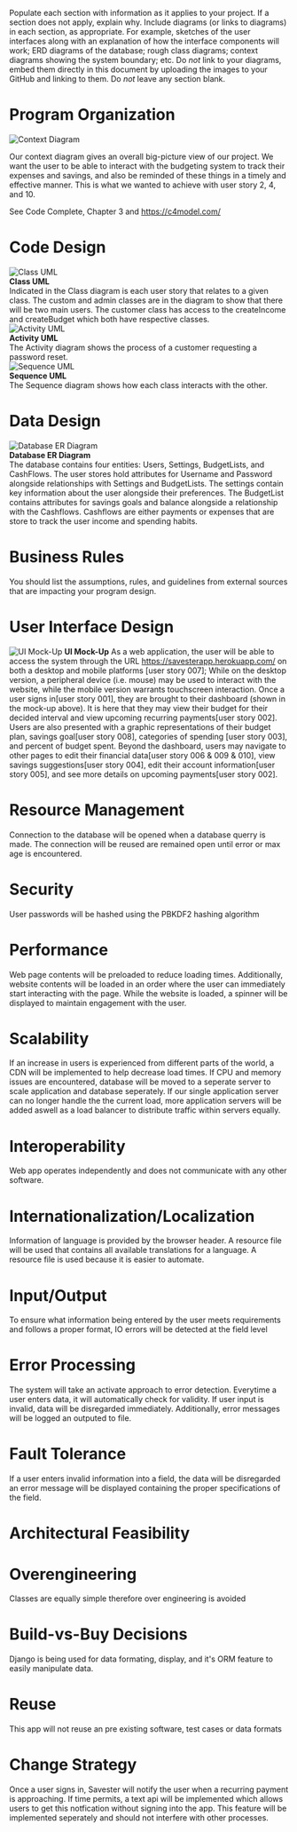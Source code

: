 Populate each section with information as it applies to your project. If a section does not apply, explain why. Include diagrams (or links to diagrams) in each section, as appropriate.  For example, sketches of the user interfaces along with an explanation of how the interface components will work; ERD diagrams of the database; rough class diagrams; context diagrams showing the system boundary; etc. Do _not_ link to your diagrams, embed them directly in this document by uploading the images to your GitHub and linking to them. Do _not_ leave any section blank.

# Program Organization

![Context Diagram](https://github.com/jenniferolenchak/Savester/blob/main/artifacts/documents/System%20Context%20Diagram.png)

Our context diagram gives an overall big-picture view of our project. We want the user to be able to interact with the budgeting system to track their expenses and savings, and also be reminded of these things in a timely and effective manner. This is what we wanted to achieve with user story 2, 4, and 10.

See Code Complete, Chapter 3 and https://c4model.com/

# Code Design

![Class UML](https://github.com/jenniferolenchak/Savester/blob/main/artifacts/documents/classUML.png)  
**Class UML**  
Indicated in the Class diagram is each user story that relates to a given class. The custom and admin classes are in the diagram to show that there will be two main users. The customer class has access to the createIncome and createBudget which both have respective classes.  
![Activity UML](https://github.com/jenniferolenchak/Savester/blob/main/artifacts/documents/activityUML.png)  
**Activity UML**  
The Activity diagram shows the process of a customer requesting a password reset.  
![Sequence UML](https://github.com/jenniferolenchak/Savester/blob/main/artifacts/documents/sequenceUML.png)   
**Sequence UML**  
The Sequence diagram shows how each class interacts with the other. 

# Data Design

![Database ER Diagram](https://github.com/jenniferolenchak/Savester/blob/main/artifacts/documents/ERdatabase.png)  
**Database ER Diagram**  
The database contains four entities: Users, Settings, BudgetLists, and CashFlows. The user stores hold attributes for Username and Password alongside relationships with Settings and BudgetLists. The settings contain key information about the user alongside their preferences. The BudgetList contains attributes for savings goals and balance alongside a relationship with the Cashflows. Cashflows are either payments or expenses that are store to track the user income and spending habits. 

# Business Rules

You should list the assumptions, rules, and guidelines from external sources that are impacting your program design. 

# User Interface Design

![UI Mock-Up](https://github.com/jenniferolenchak/Savester/blob/main/artifacts/UI%20Diagram%20_%20Dashboard.JPG)
**UI Mock-Up**
As a web application, the user will be able to access the system through the URL https://savesterapp.herokuapp.com/ on both a desktop and mobile platforms [user story 007]; While on the desktop version, a peripheral device (i.e. mouse) may be used to interact with the website, while the mobile version warrants touchscreen interaction. Once a user signs in[user story 001], they are brought to their dashboard (shown in the mock-up above). It is here that they may view their budget for their decided interval and view upcoming recurring payments[user story 002]. Users are also presented with a graphic representations of their budget plan, savings goal[user story 008], categories of spending [user story 003], and percent of budget spent. Beyond the dashboard, users may navigate to other pages to edit their financial data[user story 006 & 009 & 010], view savings suggestions[user story 004], edit their account information[user story 005], and see more details on upcoming payments[user story 002].

# Resource Management

Connection to the database will be opened when a database querry is made. The connection will be reused are remained open until error or max age is encountered.

# Security

User passwords will be hashed using the PBKDF2 hashing algorithm

# Performance

Web page contents will be preloaded to reduce loading times. Additionally, website contents will be loaded
in an order where the user can immediately start interacting with the page. While the website is loaded, a spinner will be displayed to maintain engagement
with the user. 

# Scalability

If an increase in users is experienced from different parts of the world, a CDN will be implemented to help decrease load times. If CPU and memory issues
are encountered, database will be moved to a seperate server to scale application and database seperately. If our single application server can no longer handle the
the current load, more application servers will be added aswell as a load balancer to distribute traffic within servers equally.

# Interoperability

Web app operates independently and does not communicate with any other software.

# Internationalization/Localization

Information of language is provided by the browser header. A resource file will be used that contains all available translations for a language. A resource
file is used because it is easier to automate.

# Input/Output

To ensure what information being entered by the user meets requirements and follows a proper format, IO errors will be detected at the field level

# Error Processing

The system will take an activate approach to error detection. Everytime a user enters data, it will automatically check for validity. If user input is invalid, data will be disregarded immediately. Additionally, error messages will be logged an outputed to file.

# Fault Tolerance

If a user enters invalid information into a field, the data will be disregarded an error message will be displayed containing the proper specifications of the field.

# Architectural Feasibility



# Overengineering

Classes are equally simple therefore over engineering is avoided

# Build-vs-Buy Decisions

Django is being used for data formating, display, and it's ORM feature to easily manipulate data.

# Reuse

This app will not reuse an pre existing software, test cases or data formats

# Change Strategy

Once a user signs in, Savester will notify the user when  a recurring payment is approaching. If time permits, a text api will be implemented which allows users to get this notfication without signing into the app. This feature will be implemented seperately and should not interfere with other processes.
